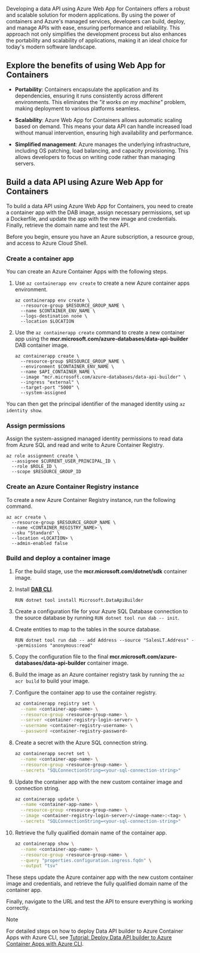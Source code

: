 Developing a data API using Azure Web App for Containers offers a robust and scalable solution for modern applications. By using the power of containers and Azure's managed services, developers can build, deploy, and manage APIs with ease, ensuring performance and reliability. This approach not only simplifies the development process but also enhances the portability and scalability of applications, making it an ideal choice for today's modern software landscape.

## Explore the benefits of using Web App for Containers

- **Portability**: Containers encapsulate the application and its dependencies, ensuring it runs consistently across different environments. This eliminates the *"it works on my machine"* problem, making deployment to various platforms seamless.

- **Scalability**: Azure Web App for Containers allows automatic scaling based on demand. This means your data API can handle increased load without manual intervention, ensuring high availability and performance.

- **Simplified management**: Azure manages the underlying infrastructure, including OS patching, load balancing, and capacity provisioning. This allows developers to focus on writing code rather than managing servers.

## Build a data API using Azure Web App for Containers

To build a data API using Azure Web App for Containers, you need to create a container app with the DAB image, assign necessary permissions, set up a Dockerfile, and update the app with the new image and credentials. Finally, retrieve the domain name and test the API.

Before you begin, ensure you have an Azure subscription, a resource group, and access to Azure Cloud Shell.

### Create a container app

You can create an Azure Container Apps with the following steps. 

1. Use `az containerapp env create` to create a new Azure container apps environment.

    ```azurecli
    az containerapp env create \ 
      --resource-group $RESOURCE_GROUP_NAME \
      --name $CONTAINER_ENV_NAME \
      --logs-destination none \
      --location $LOCATION
    ```

1. Use the `az containerapp create` command to create a new container app using the **mcr.microsoft.com/azure-databases/data-api-builder** DAB container image.

    ```azurecli
    az containerapp create \ 
      --resource-group $RESOURCE_GROUP_NAME \
      --environment $CONTAINER_ENV_NAME \
      --name $API_CONTAINER_NAME \
      --image "mcr.microsoft.com/azure-databases/data-api-builder" \
      --ingress "external" \
      --target-port "5000" \
      --system-assigned
    ```
You can then get the principal identifier of the managed identity using `az identity show`.

### Assign permissions

Assign the system-assigned managed identity permissions to read data from Azure SQL and read and write to Azure Container Registry.

```azurecli
az role assignment create \
  --assignee $CURRENT_USER_PRINCIPAL_ID \
  --role $ROLE_ID \
  --scope $RESOURCE_GROUP_ID
```

### Create an Azure Container Registry instance

To create a new Azure Container Registry instance, run the following command.

```dotnetcli
az acr create \
  --resource-group $RESOURCE_GROUP_NAME \
  --name <CONTAINER_REGISTRY_NAME> \
  --sku "Standard" \
  --location <LOCATION> \
  --admin-enabled false
```

### Build and deploy a container image

1. For the build stage, use the **mcr.microsoft.com/dotnet/sdk** container image.
1. Install [**DAB CLI**](/azure/data-api-builder/how-to-install-cli?azure-portal=true).

    ```azurecli
    RUN dotnet tool install Microsoft.DataApiBuilder
    ```

1. Create a configuration file for your Azure SQL Database connection to the source database by running `RUN dotnet tool run dab -- init`.
1. Create entities to map to the tables in the source database.
    ```azurecli
    RUN dotnet tool run dab -- add Address --source "SalesLT.Address" --permissions "anonymous:read"
    ```
1. Copy the configuration file to the final **mcr.microsoft.com/azure-databases/data-api-builder** container image.
1. Build the image as an Azure container registry task by running the `az acr build` to build your image.
1. Configure the container app to use the container registry.
    ```bash
    az containerapp registry set \
      --name <container-app-name> \
      --resource-group <resource-group-name> \
      --server <container-registry-login-server> \
      --username <container-registry-username> \
      --password <container-registry-password>
    ```
1. Create a secret with the Azure SQL connection string.
    ```bash
    az containerapp secret set \
      --name <container-app-name> \
      --resource-group <resource-group-name> \
      --secrets "SQLConnectionString=<your-sql-connection-string>"
    ```

1. Update the container app with the new custom container image and connection string.
    ```bash
    az containerapp update \
      --name <container-app-name> \
      --resource-group <resource-group-name> \
      --image <container-registry-login-server>/<image-name>:<tag> \
      --secrets "SQLConnectionString=<your-sql-connection-string>"
    ```

1. Retrieve the fully qualified domain name of the container app.
    ```bash
    az containerapp show \
      --name <container-app-name> \
      --resource-group <resource-group-name> \
      --query "properties.configuration.ingress.fqdn" \
      --output "tsv"
    ```

These steps update the Azure container app with the new custom container image and credentials, and retrieve the fully qualified domain name of the container app.

Finally, navigate to the URL and test the API to ensure everything is working correctly.

> [!NOTE]
> For detailed steps on how to deploy Data API builder to Azure Container Apps with Azure CLI, see [Tutorial: Deploy Data API builder to Azure Container Apps with Azure CLI](/azure/data-api-builder/tutorial-deploy-container-app-cli).
